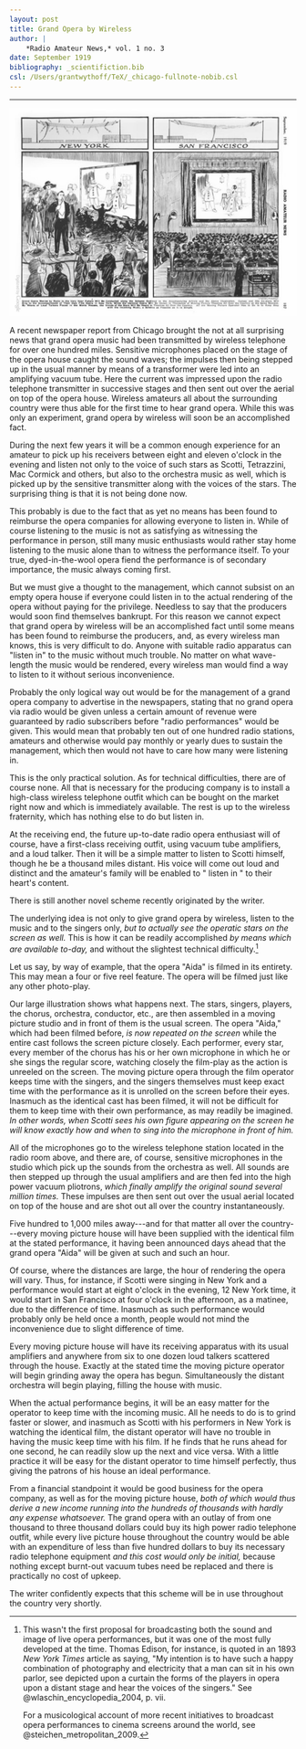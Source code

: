 ```yaml
---
layout: post
title: Grand Opera by Wireless
author: |
    *Radio Amateur News,* vol. 1 no. 3
date: September 1919
bibliography: _scientifiction.bib
csl: /Users/grantwythoff/TeX/_chicago-fullnote-nobib.csl
---
```




* * * * * * * * 

![](images/opera_by_wireless.jpg)

A recent newspaper report from Chicago brought the not at all surprising news that grand opera music had been transmitted by wireless telephone for over one hundred miles. Sensitive microphones placed on the stage of the opera house caught the sound waves; the impulses then being stepped up in the usual manner by means of a transformer were led into an amplifying vacuum tube. Here the current was impressed upon the radio telephone transmitter in successive stages and then sent out over the aerial on top of the opera house. Wireless amateurs all about the surrounding country were thus able for the first time to hear grand opera. While this was only an experiment, grand opera by wireless will soon be an accomplished fact.

During the next few years it will be a common enough experience for an amateur to pick up his receivers between eight and eleven o'clock in the evening and listen not only to the voice of such stars as Scotti, Tetrazzini, Mac Cormick and others, but also to the orchestra music as well, which is picked up by the sensitive transmitter along with the voices of the stars. The surprising thing is that it is not being done now.

This probably is due to the fact that as yet no means has been found to reimburse the opera companies for allowing everyone to listen in. While of course listening to the music is not as satisfying as witnessing the performance in person, still many music enthusiasts would rather stay home listening to the music alone than to witness the performance itself. To your true, dyed-in-the-wool opera fiend the performance is of secondary importance, the music always coming first.

But we must give a thought to the management, which cannot subsist on an empty opera house if everyone could listen in to the actual rendering of the opera without paying for the privilege. Needless to say that the producers would soon find themselves bankrupt. For this reason we cannot expect that grand opera by wireless will be an accomplished fact until some means has been found to reimburse the producers, and, as every wireless man knows, this is very difficult to do. Anyone with suitable radio apparatus can "listen in" to the music without much trouble. No matter on what wave-length the music would be rendered, every wireless man would find a way to listen to it without serious inconvenience.

Probably the only logical way out would be for the management of a grand opera company to advertise in the newspapers, stating that no grand opera via radio would be given unless a certain amount of revenue were guaranteed by radio subscribers before "radio performances" would be given. This would mean that probably ten out of one hundred radio stations, amateurs and otherwise would pay monthly or yearly dues to sustain the management, which then would not have to care how many were listening in.

This is the only practical solution. As for technical difficulties, there are of course none. All that is necessary for the producing company is to install a high-class wireless telephone outfit which can be bought on the market right now and which is immediately available. The rest is up to the wireless fraternity, which has nothing else to do but listen in.

At the receiving end, the future up-to-date radio opera enthusiast will of course, have a first-class receiving outfit, using vacuum tube amplifiers, and a loud talker. Then it will be a simple matter to listen to Scotti himself, though he be a thousand miles distant. His voice will come out loud and distinct and the amateur's family will be enabled to " listen in " to their heart's content.

There is still another novel scheme recently originated by the writer.

The underlying idea is not only to give grand opera by wireless, listen to the music and to the singers only, *but to actually see the operatic stars on the screen as well.* This is how it can be readily accomplished *by means which are available to-day,* and without the slightest technical difficulty.[^loby]

Let us say, by way of example, that the opera "Aida" is filmed in its entirety. This may mean a four or five reel feature. The opera will be filmed just like any other photo-play.

Our large illustration shows what happens next. The stars, singers, players, the chorus, orchestra, conductor, etc., are then assembled in a moving picture studio and in front of them is the usual screen. The opera "Aida," which had been filmed before, *is now repeated on the screen* while the entire cast follows the screen picture closely. Each performer, every star, every member of the chorus has his or her own microphone in which he or she sings the regular score, watching closely the film-play as the action is unreeled on the screen. The moving picture opera through the film operator keeps time with the singers, and the singers themselves must keep exact time with the performance as it is unrolled on the screen before their eyes. Inasmuch as the identical cast has been filmed, it will not be difficult for them to keep time with their own performance, as may readily be imagined. *In other words, when Scotti sees his own figure appearing on the screen he will know exactly how and when to sing into the microphone in front of him.*

All of the microphones go to the wireless telephone station located in the radio room above, and there are, of course, sensitive microphones in the studio which pick up the sounds from the orchestra as well. All sounds are then stepped up through the usual amplifiers and are then fed into the high power vacuum pliotrons, *which finally amplify the original sound several million times.* These impulses are then sent out over the usual aerial located on top of the house and are shot out all over the country instantaneously.

Five hundred to 1,000 miles away---and for that matter all over the country---every moving picture house will have been supplied with the identical film at the stated performance, it having been announced days ahead that the grand opera "Aida" will be given at such and such an hour.

Of course, where the distances are large, the hour of rendering the opera will vary. Thus, for instance, if Scotti were singing in New York and a performance would start at eight o'clock in the evening, 12 New York time, it would start in San Francisco at four o'clock in the afternoon, as a matinee, due to the difference of time. Inasmuch as such performance would probably only be held once a month, people would not mind the inconvenience due to slight difference of time.

Every moving picture house will have its receiving apparatus with its usual amplifiers and anywhere from six to one dozen loud talkers scattered through the house. Exactly at the stated time the moving picture operator will begin grinding away the opera has begun. Simultaneously the distant orchestra will begin playing, filling the house with music.

When the actual performance begins, it will be an easy matter for the operator to keep time with the incoming music. All he needs to do is to grind faster or slower, and inasmuch as Scotti with his performers in New York is watching the identical film, the distant operator will have no trouble in having the music keep time with his film. If he finds that he runs ahead for one second, he can readily slow up the next and vice versa. With a little practice it will be easy for the distant operator to time himself perfectly, thus giving the patrons of his house an ideal performance.

From a financial standpoint it would be good business for the opera company, as well as for the moving picture house, *both of which would thus derive a new income running into the hundreds of thousands with hardly any expense whatsoever.* The grand opera with an outlay of from one thousand to three thousand dollars could buy its high power radio telephone outfit, while every live picture house throughout the country would be able with an expenditure of less than five hundred dollars to buy its necessary radio telephone equipment *and this cost would only be initial,* because nothing except burnt-out vacuum tubes need be replaced and there is practically no cost of upkeep.

The writer confidently expects that this scheme will be in use throughout the country very shortly. 

[^loby]: This wasn't the first proposal for broadcasting both the sound and image of live opera performances, but it was one of the most fully developed at the time.  Thomas Edison, for instance, is quoted in an 1893 *New York Times* article as saying, "My intention is to have such a happy combination of photography and electricity that a man can sit in his own parlor, see depicted upon a curtain the forms of the players in opera upon a distant stage and hear the voices of the singers."  See @wlaschin_encyclopedia_2004, p. vii.

    For a musicological account of more recent initiatives to broadcast opera performances to cinema screens around the world, see @steichen_metropolitan_2009.